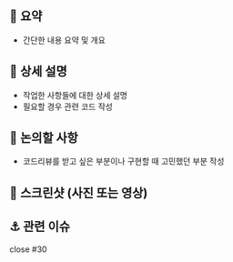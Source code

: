 ## 🚀 요약
- 간단한 내용 요약 및 개요

## 🥥 상세 설명
- 작업한 사항들에 대한 상세 설명
- 필요할 경우 관련 코드 작성

## 🧐 논의할 사항
- 코드리뷰를 받고 싶은 부분이나 구현할 때 고민했던 부분 작성

## 📸 스크린샷 (사진 또는 영상)

## ⚓ 관련 이슈
close #30
